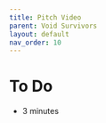 ```yaml
---
title: Pitch Video
parent: Void Survivors
layout: default
nav_order: 10
---
```


# To Do
* 3 minutes

